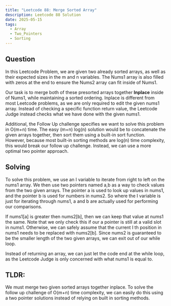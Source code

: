 ```yaml
---
title: "Leetcode 88: Merge Sorted Array"
description: Leetcode 88 Solution
date: 2025-05-15
tags:
  - Array
  - Two_Pointers
  - Sorting
---
```

## Question
In this Leetcode Problem, we are given two already sorted arrays, as well as their expected sizes in the m and n variables. The Nums1 array is also filled with zeros at the end to ensure the Nums2 array can fit inside of Nums1. 

Our task is to merge both of these presorted arrays together **Inplace** inside of Nums1, while maintaining a sorted ordering. Inplace is different from most Leetcode problems, as we are only required to edit the given nums1 array. Instead of checking a specific function return value, the Leetcode Judge instead checks what we have done with the given nums1.

Additional, the Follow Up challenge specifies we want to solve this problem in O(m+n) time. The easy (m+n) log(n) solution would be to concatenate the given arrays together, then sort them using a built-in sort function. However, because most built-in sorting methods are log(n) time complexity, this would break our follow up challenge. Instead, we can use a more optimal two pointer approach.
## Solving
To solve this problem, we use an I variable to iterate from right to left on the nums1 array. We then use two pointers named a,b as a way to check values from the two given arrays. The pointer a is used to look up values in nums1, and the pointer b is used for numbers in nums2. So where the I variable is just for iterating through nums1, a and b are actually used for performing our comparisons.

If nums1[a] is greater then nums2[b], then we can keep that value at nums1 the same. Note that we only check this if our a pointer is still at a valid slot in nums1. Otherwise, we can safely assume that the current I th position in nums1 needs to be replaced with nums2[b]. Since nums2 is guaranteed to be the smaller length of the two given arrays, we can exit out of our while loop.

Instead of returning an array, we can just let the code end at the while loop, as the Leetcode Judge is only concerned with what nums1 is equal to.
## TLDR:
We must merge two given sorted arrays together inplace. To solve the follow up challenge of O(m+n) time complexity, we can easily do this using a two pointer solutions instead of relying on built in sorting methods.



